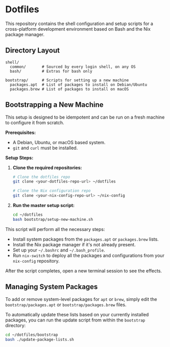 # Dotfiles

This repository contains the shell configuration and setup scripts for a cross-platform development environment based on Bash and the Nix package manager.

## Directory Layout

```
shell/
  common/       # Sourced by every login shell, on any OS
  bash/         # Extras for bash only

bootstrap/      # Scripts for setting up a new machine
  packages.apt  # List of packages to install on Debian/Ubuntu
  packages.brew # List of packages to install on macOS
```

## Bootstrapping a New Machine

This setup is designed to be idempotent and can be run on a fresh machine to configure it from scratch.

**Prerequisites:**
* A Debian, Ubuntu, or macOS based system.
* `git` and `curl` must be installed.

**Setup Steps:**

1.  **Clone the required repositories:**

    ```bash
    # Clone the dotfiles repo
    git clone <your-dotfiles-repo-url> ~/dotfiles

    # Clone the Nix configuration repo
    git clone <your-nix-config-repo-url> ~/nix-config
    ```

2.  **Run the master setup script:**

    ```bash
    cd ~/dotfiles
    bash bootstrap/setup-new-machine.sh
    ```

This script will perform all the necessary steps:
*   Install system packages from the `packages.apt` or `packages.brew` lists.
*   Install the Nix package manager if it's not already present.
*   Set up your `~/.bashrc` and `~/.bash_profile`.
*   Run `nix-switch` to deploy all the packages and configurations from your `nix-config` repository.

After the script completes, open a new terminal session to see the effects.

## Managing System Packages

To add or remove system-level packages for `apt` or `brew`, simply edit the `bootstrap/packages.apt` or `bootstrap/packages.brew` files.

To automatically update these lists based on your currently installed packages, you can run the update script from within the `bootstrap` directory:

```bash
cd ~/dotfiles/bootstrap
bash ./update-package-lists.sh
```
